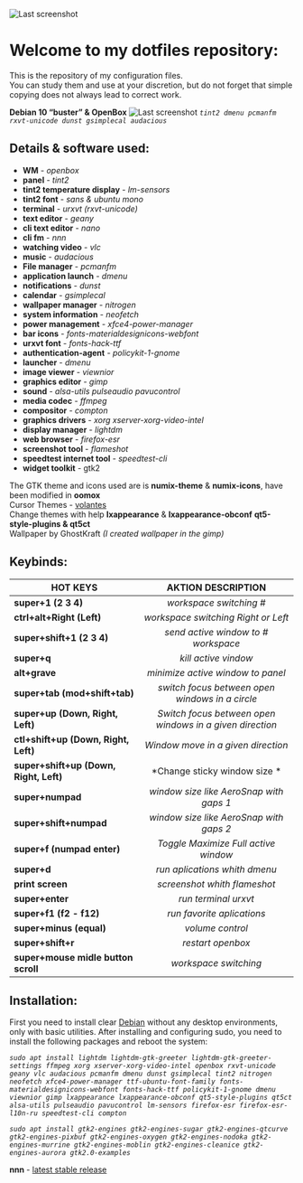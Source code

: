 ![Last screenshot](https://raw.githubusercontent.com/GhostKraft/dotfiles/master/.wallpaper/logo%20DF_GK.png)
# Welcome to my dotfiles repository:
This is the repository of my configuration files.
<br />You can study them and use at your discretion, but do not forget that simple copying does not always lead to correct work.


**Debian 10 “buster” & OpenBox**
![Last screenshot](https://raw.githubusercontent.com/GhostKraft/dotfiles/master/screenshot/openbox/openbox-gkraft-screen.png)
*`tint2 dmenu pcmanfm rxvt-unicode dunst gsimplecal audacious`*

## **Details & software used:**
- **WM** - *openbox*
- **panel** - *tint2*
- **tint2 temperature display** - *lm-sensors*
- **tint2 font** - *sans & ubuntu mono*
- **terminal** - *urxvt (rxvt-unicode)*
- **text editor** - *geany*
- **cli text editor** - *nano*
- **cli fm** - *nnn*
- **watching video** - *vlc*
- **music** - *audacious*
- **File manager** - *pcmanfm*
- **application launch** - *dmenu*
- **notifications** - *dunst*
- **calendar** - *gsimplecal*
- **wallpaper manager** - *nitrogen*
- **system information** - *neofetch*
- **power management** - *xfce4-power-manager*
- **bar icons** - *fonts-materialdesignicons-webfont*
- **urxvt font** - *fonts-hack-ttf*
- **authentication-agent** - *policykit-1-gnome*
- **launcher** - *dmenu*            
- **image viewer**  - *viewnior*
- **graphics editor**  - *gimp*
- **sound** - *alsa-utils pulseaudio pavucontrol*
- **media codec** - *ffmpeg*
- **сompositor** - *compton*
- **graphics drivers** - *xorg xserver-xorg-video-intel*
- **display manager** - *lightdm*
- **web browser** - *firefox-esr*
- **screenshot tool** - *flameshot*
- **speedtest internet tool** - *speedtest-cli*
- **widget toolkit** - gtk2

The GTK theme and icons used are is **numix-theme** & **numix-icons**, have been modified in **oomox**
<br />Cursor Themes -  [volantes](https://www.gnome-look.org/p/1356095/)
<br />Сhange themes with help **lxappearance** & **lxappearance-obconf** **qt5-style-plugins & qt5ct**
<br />Wallpaper by GhostKraft *(I created wallpaper in the gimp)*

## Keybinds:
|  **HOT KEYS**                            |         **AKTION DESCRIPTION**                          |
| -----------------------------------------|:-------------------------------------------------------:|
| **super+1 (2 3 4)**                      | *workspace switching #*                                 |
| **ctrl+alt+Right (Left)**                | *workspace switching Right or Left*                     |
| **super+shift+1 (2 3 4)**                | *send active window to # workspace*                     |
| **super+q**                              | *kill active vindow*                                    |
| **alt+grave**                            | *minimize active window to panel*                       |
| **super+tab (mod+shift+tab)**            | *switch focus between open windows in a circle*         |
| **super+up (Down, Right, Left)**         | *Switch focus between open windows in a given direction*|
| **ctl+shift+up (Down, Right, Left)**     | *Window move in a given direction*                      |
| **super+shift+up (Down, Right, Left)**   | *Change sticky window size *                            |
| **super+numpad**                         | *window size like AeroSnap with gaps 1*                 |
| **super+shift+numpad**                   | *window size like AeroSnap with gaps 2*                 |
| **super+f (numpad enter)**               | *Toggle Maximize Full active window*                    |
| **super+d**                              | *run aplications whith dmenu*                           |
| **print screen**                         | *screenshot whith flameshot*                            |
| **super+enter**                          | *run terminal urxvt*                                    |
| **super+f1 (f2 - f12)**                  | *run favorite aplications*                              |
| **super+minus (equal)**                  | *volume control*                                        |
| **super+shift+r**                        | *restart openbox*                                       |
| **super+mouse midle button scroll**      | *workspace switching*                                   |


## Installation:
First you need to install clear  [Debian](https://www.debian.org/) without any desktop environments, only with basic utilities. After installing and configuring sudo, you need to install the following packages and reboot the system:

*`sudo apt install lightdm lightdm-gtk-greeter lightdm-gtk-greeter-settings ffmpeg xorg xserver-xorg-video-intel openbox rxvt-unicode geany vlc audacious pcmanfm dmenu dunst gsimplecal tint2 nitrogen neofetch xfce4-power-manager ttf-ubuntu-font-family fonts-materialdesignicons-webfont fonts-hack-ttf policykit-1-gnome dmenu viewnior gimp lxappearance lxappearance-obconf qt5-style-plugins qt5ct alsa-utils pulseaudio pavucontrol lm-sensors firefox-esr firefox-esr-l10n-ru speedtest-cli compton`*

*`sudo apt install gtk2-engines gtk2-engines-sugar gtk2-engines-qtcurve gtk2-engines-pixbuf gtk2-engines-oxygen gtk2-engines-nodoka gtk2-engines-murrine gtk2-engines-moblin gtk2-engines-cleanice gtk2-engines-aurora gtk2.0-examples`*

**nnn** - [ latest stable release](https://github.com/jarun/nnn/releases/tag/v3.0)
